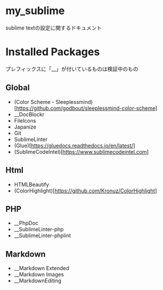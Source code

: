 # my_sublime
sublime textの設定に関するドキュメント

# Installed Packages

プレフィックスに「__」が付いているものは検証中のもの

## Global
* (Color Scheme - Sleeplessmind)[https://github.com/godbout/sleeplessmind-color-scheme]
* __DocBlockr
* FileIcons
* Japanize
* Git
* SublimeLinter
* (Glue)[https://gluedocs.readthedocs.io/en/latest/]
* (SublimeCodeIntel)[https://www.sublimecodeintel.com]

## Html
* HTMLBeautify
* (ColorHighlight)[https://github.com/Kronuz/ColorHighlight]

## PHP
* __PhpDoc
* __SublimeLinter-php
* __SublimeLinter-phplint

## Markdown
* __Markdown Extended
* __Markdown Images
* __MarkdownEditing
